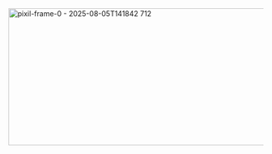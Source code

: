 
<img width="1100" height="272" alt="pixil-frame-0 - 2025-08-05T141842 712" src="https://github.com/user-attachments/assets/59d5c6c5-21e7-44d8-840a-0460c451c46f" />
